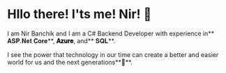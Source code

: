 # Hllo there! I'ts me! Nir! :vulcan_salute:

I am Nir Banchik and I am a C# Backend Developer with experience in** 𝐀𝐒𝐏.𝐍𝐞𝐭 𝐂𝐨𝐫𝐞**, **𝐀𝐳𝐮𝐫𝐞**, and** 𝐒𝐐𝐋**.

I see the power that technology in our time can create a better and easier world for us and the next generations**🤖**.

<!--
**N-Banchik/N-Banchik** is a ✨ _special_ ✨ repository because its `README.md` (this file) appears on your GitHub profile.

Here are some ideas to get you started:

- 🔭 I’m currently working on ...
- 🌱 I’m currently learning ...
- 👯 I’m looking to collaborate on ...
- 🤔 I’m looking for help with ...
- 💬 Ask me about ...
- 📫 How to reach me: ...
- 😄 Pronouns: ...
- ⚡ Fun fact: ...
-->
